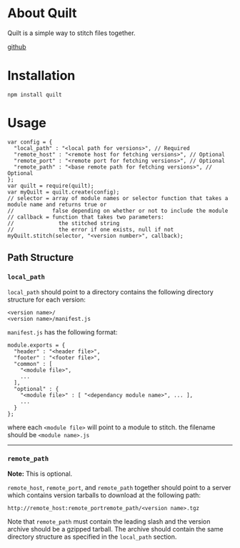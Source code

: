 # About Quilt #

Quilt is a simple way to stitch files together.

[github](http://github.com/ooyala/quilt)

# Installation #

    npm install quilt

# Usage #

    var config = {
      "local_path" : "<local path for versions>", // Required
      "remote_host" : "<remote host for fetching versions>", // Optional
      "remote_port" : "<remote port for fetching versions>", // Optional
      "remote_path" : "<base remote path for fetching versions>", // Optional
    };
    var quilt = require(quilt);
    var myQuilt = quilt.create(config);
    // selector = array of module names or selector function that takes a module name and returns true or
    //            false depending on whether or not to include the module
    // callback = function that takes two parameters:
    //              the stitched string
    //              the error if one exists, null if not
    myQuilt.stitch(selector, "<version number>", callback);

## Path Structure ##

### `local_path` ###

`local_path` should point to a directory contains the following directory structure for each version:

    <version name>/
    <version name>/manifest.js

`manifest.js` has the following format:

    module.exports = {
      "header" : "<header file>",
      "footer" : "<footer file>",
      "common" : [
        "<module file>",
        ...
      ],
      "optional" : {
        "<module file>" : [ "<dependancy module name>", ... ],
        ...
      }
    };

where each `<module file>` will point to a module to stitch. the filename should be `<module name>.js`

- - -

### `remote_path` ###

**Note:** This is optional.

`remote_host`, `remote_port`, and `remote_path` together should point to a server which contains version tarballs to download at the following path:

    http://remote_host:remote_portremote_path/<version name>.tgz

Note that `remote_path` must contain the leading slash and the version archive should be a gzipped tarball. The archive should contain the same directory structure as specified in the `local_path` section.
